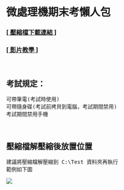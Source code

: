 <h1>微處理機期末考懶人包</h1>

<h3><a href="https://github.com/iambjlu/109-wei-chu-li-ji-final-exam/raw/main/懶人包/懶人包.zip"> [ 壓縮檔下載連結 ] </a></h3>
<h3><a href="https://www.youtube.com/playlist?list=PLy3zXB5cF7FNddqZnTlcHq3roLsJUeqo8"> [ 影片教學 ] </a></h3><br>

<h2>考試規定：</h2>
<pre>
可帶筆電(考試時使用)
可帶隨身碟(考試前拷貝到電腦，考試期間禁用)
考試期間禁用手機
</pre><br>

<h2>壓縮檔解壓縮後放置位置</h2>
<pre>
建議將壓縮檔解壓縮到 C:\Test 資料夾再執行
範例如下圖
</pre>
<img src="https://github.com/iambjlu/109-wei-chu-li-ji-final-exam-package-for-lazy-human/raw/main/懶人包/懶人包解壓縮後放置位置範例.jpg"></img><br>
